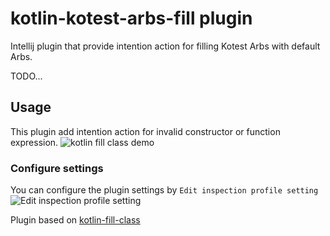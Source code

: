 # kotlin-kotest-arbs-fill plugin
Intellij plugin that provide intention action for filling Kotest Arbs with default Arbs.

TODO...

## Usage
This plugin add intention action for invalid constructor or function expression.
![kotlin fill class demo](https://user-images.githubusercontent.com/8841470/59397528-e61a4380-8dc7-11e9-9684-d82d225316fe.gif)

### Configure settings
You can configure the plugin settings by `Edit inspection profile setting`
![Edit inspection profile setting](https://user-images.githubusercontent.com/1121855/107631811-f4a9b400-6ca8-11eb-9ea8-1b0b56f0fda9.png)

Plugin based on [kotlin-fill-class](https://github.com/suusan2go/kotlin-fill-class)